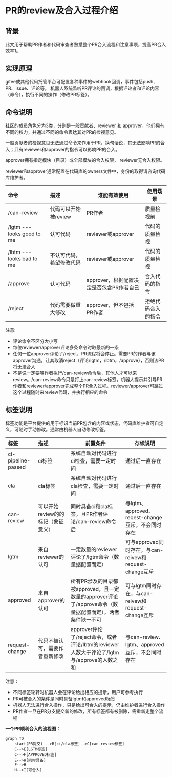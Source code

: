 # PR的review及合入过程介绍

## 背景

此文用于帮助PR作者和代码审查者熟悉整个PR合入流程和注意事项，提高PR合入效率1。

## 实现原理

gitee或其他代码托管平台可配置各种事件的webhook回调，事件包括push、PR、issue、评论等。
机器人系统监听PR评论的回调，根据评论者和评论内容（命令），执行不同的操作（修改PR标签）。


## 命令说明

社区的成员角色分为3类，分别是一般贡献者、reviewer 和 approver，他们拥有不同的权力，并通过不同的命令表达其对PR的检视意见。

一般贡献者的检视意见无法通过命令来作用于PR，换句话说，其无法影响PR的合入；只有reviewer和approver的指令可以影响PR的合入。

approver拥有指定模块（目录）或全部模块的合入权限， reviewer无合入权限。

reviewer和approver通常配置在代码库的owners文件中，身份的取得请咨询代码库维护者。

| 命令                       | 描述                         | 谁能有效使用                                 | 使用场景           |
| :------------------------- | :--------------------------- | ---------------------------------------- | ---  
|/can-review                 | 代码可以开始被review         | PR作者                                   | 质量检视前|
| /lgtm --- looks good to me | 认可代码                     | reviewer或approver                  | 代码的质量检视    |
| /lbtm --- looks bad to me  | 不认可代码，希望修改代码     | reviewer或approver                                    | 代码的质量检视     |
| /approve                   | 认可代码                     | approver，根据配置决定是否包含PR作者自己     | 合入代码的指令     |
| /reject                    | 代码需要做重大修改           | approver，但不包括PR作者                 | 拒绝代码合入的指令 |

注意:
- 评论命令不区分大小写
- 每位reviewer/approver评论多条命令时取最新的一条
- 任何一位approver评论了/reject，PR流程将会停止。需要PR的作者与该approver沟通，让其取消reject（评论/lgtm，/lbtm，/approve），否则该PR将无法合入
- 不是说一定要等作者执行/can-review命令后，其他人才可以来review。/can-review命令只是打上can-review标签，机器人提示并引导PR作者和reviewer/approver完成整个PR合入过程。reviewer/approver可跳过这个过程随时来review代码，并执行相应的命令

## 标签说明

标签功能是平台提供的用于标识当前PR包含的内容或状态，代码库维护者可自定义，可随时手动修改。通常由机器人自动修改标签。


| 标签                       | 描述                         | 前置条件                                | 存续说明            |
| :------------------------- | :--------------------------- | ---------------------------------------- |--- 
|ci-pipeline-passed          | ci标签                       | 系统自动对代码进行ci检查，需要一定时间   |通过后一直存在
|cla|cla标签|系统自动对代码进行cla检查，需要一定时间 | 通过后一直存在
|can-review|可以开始review的的标记（象征意义）|同时具备ci和cla标签，且PR作者评论/can-review命令后|与lgtm、approved、reqest-change互斥，不会同时存在
|lgtm                        | 来自reviewer的认可 | 一定数量的reviewer评论了/lgtm命令（数量据配置而定）|可与approved同时存在，与can-reivew和request-change互斥         
|approved                    | 来自approver的认可    |  所有PR涉及的目录都被approved，且一定数量的approver评论了/approve命令（数量据配置而定），两者条件缺一不可   |可与lgtm同时存在，与can-reivew和request-change互斥    
|request-change | 代码不被认可，需要作者重新修改|approver评论了/reject命令，或者评论/lbtm的reviewer人数大于评论了/lgtm与/approve的人数之和|与can-review、lgtm、approved互斥，不会同时存在

注意：
- 不同标签轮转时机器人会在评论给出相应的提示，用户可参考执行
- PR可被合入的条件是同时具备lgtm和approved标签
- 机器人无法进行合入操作，只是给出可合入的提示，仍由维护者进行合入操作
- PR作者一旦在PR分支提交新的修改，所有标签都有被删除，需重新走整个流程



**一个PR顺利合入的流程图：**

```mermaid
graph TD
    start(PR提交) -->B[ci/cla标签]-->C[can-review标签]
    C-->E[LGTM标签]
    C-->F[APPROVED标签]
    E-->H[同时具备]
    F-->H
    H-->I(可合入)
```

